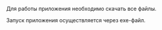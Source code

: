 Для работы приложения необходимо скачать все файлы.  

Запуск приложения осуществляется через exe-файл.
